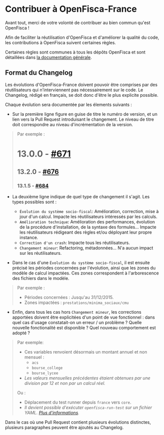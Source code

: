 # Contribuer à OpenFisca-France

Avant tout, merci de votre volonté de contribuer au bien commun qu'est OpenFisca ! 

Afin de faciliter la réutilisation d'OpenFisca et d'améliorer la qualité du code, les contributions à OpenFisca suivent certaines règles.

Certaines règles sont communes à tous les dépôts OpenFisca et sont détaillées dans [la documentation générale](https://doc.openfisca.fr/contribute/guidelines.html).


## Format du Changelog

Les évolutions d'OpenFisca-France doivent pouvoir être comprises par des réutilisateurs qui n'interviennent pas nécessairement sur le code. Le Changelog, rédigé en français, se doit donc d'être le plus explicite possible. 

Chaque évolution sera documentée par les élements suivants :

- Sur la première ligne figure en guise de titre le numéro de version, et un lien vers la Pull Request introduisant le changement. Le niveau de titre doit correspondre au niveau d'incrémentation de la version.

> Par exemple :
> # 13.0.0 - [#671](https://github.com/openfisca/openfisca-france/pull/671)
> 
> ## 13.2.0 - [#676](https://github.com/openfisca/openfisca-france/pull/676)
> 
> ### 13.1.5 - [#684](https://github.com/openfisca/openfisca-france/pull/684)

- La deuxième ligne indique de quel type de changement il s'agit. Les types possibles sont :
  - `Évolution du système socio-fiscal`: Amélioration, correction, mise à jour d'un calcul. Impacte les réutilisateurs intéressés par les calculs.
  - `Amélioration technique`: Amélioration des performances, évolution de la procédure d'installation, de la syntaxe des formules… Impacte les réutilisateurs rédigeant des règles et/ou déployant leur propre instance.
  - `Correction d'un crash`: Impacte tous les réutilisateurs.
  - `Changement mineur`: Refactoring, métadonnées… N'a aucun impact sur les réutilisateurs.
    
- Dans le cas d'une `Évolution du système socio-fiscal`, il est ensuite précisé les périodes concernées par l'évolution, ainsi que les zones du modèle de calcul impactées. Ces zones correspondent à l'arborescence des fichiers dans le modèle.

> Par exemple :
> - Périodes concernées : Jusqu'au 31/12/2015.
> - Zones impactées : `prestations/minima_sociaux/cmu`

- Enfin, dans tous les cas hors `Changement mineur`, les corrections apportées doivent être explicitées d'un point de vue fonctionnel : dans quel cas d'usage constatait-on un erreur / un problème ? Quelle nouvelle fonctionalité est disponible ? Quel nouveau comportement est adopté ?

> Par exemple:
> - Ces variables renvoient désormais un montant annuel et non mensuel :
>     - `acs`
>     - `bourse_college`
>     - `bourse_lycee`
> - _Les valeurs mensuelles précédentes étaient obtenues par une division par 12 et non par un calcul réel._
>
> Ou :
>
> - Déplacement du test runner depuis `france` vers `core`.
> - _Il devient possible d'exécuter `openfisca-run-test` sur un fichier YAML. [Plus d'informations](http://openfisca.readthedocs.io/en/latest/openfisca-run-test.html)._

Dans le cas où une Pull Request contient plusieurs évolutions distinctes, plusieurs paragraphes peuvent être ajoutés au Changelog.
